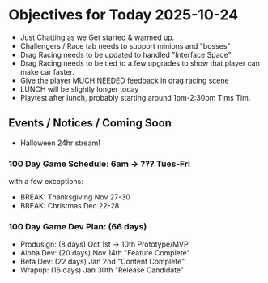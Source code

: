 # Objectives for Today 2025-10-24

- Just Chatting as we Get started & warmed up.
- Challengers / Race tab needs to support minions and "bosses"
- Drag Racing needs to be updated to handled "Interface Space"
- Drag Racing needs to be tied to a few upgrades to show that player can make car faster.
- Give the player MUCH NEEDED feedback in drag racing scene
- LUNCH will be slightly longer today
- Playtest after lunch, probably starting around 1pm-2:30pm Tims Tim.

## Events / Notices / Coming Soon

* Halloween 24hr stream!

### 100 Day Game Schedule:  6am -> ??? Tues-Fri
  with a few exceptions:
  * BREAK: Thanksgiving Nov 27-30
  * BREAK: Christmas Dec 22-28

### 100 Day Game Dev Plan: (66 days)
* Produsign: (8 days)       Oct 1st -> 10th    Prototype/MVP
* Alpha Dev: (20 days)      Nov 14th           "Feature Complete"
* Beta Dev:  (22 days)      Jan 2nd            "Content Complete"
* Wrapup:    (16 days)      Jan 30th           "Release Candidate"
